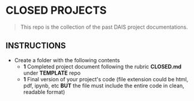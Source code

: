 # CLOSED PROJECTS

> This repo is the collection of the past DAIS project documentations.

## INSTRUCTIONS

- Create a folder with the following contents
  - **1** Completed project document following the rubric **CLOSED.md** under **TEMPLATE** repo
  - **1** Final version of your project's code (file extension could be html, pdf, ipynb, etc **BUT** the file must include the entire code in clean, readable format)

